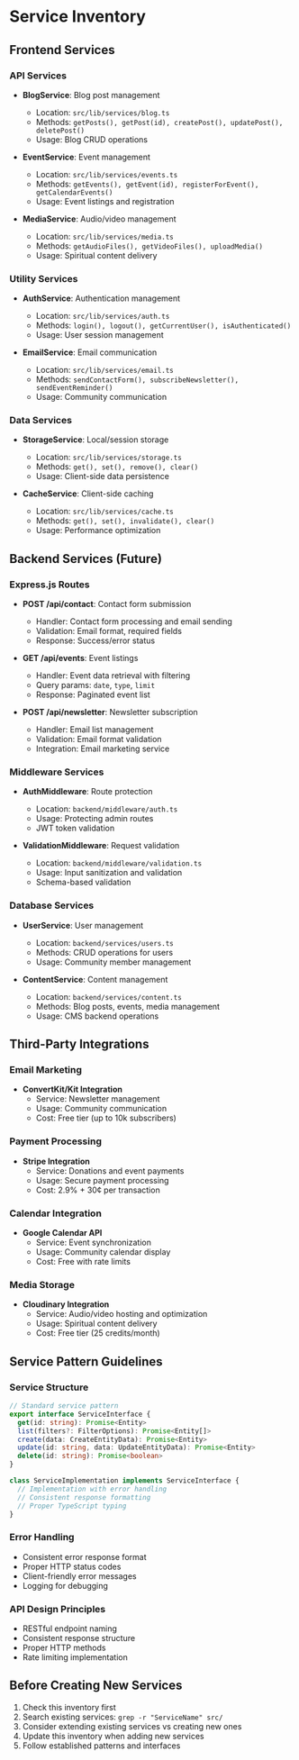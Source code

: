 # Service Inventory

## Frontend Services

### API Services
- **BlogService**: Blog post management
  - Location: `src/lib/services/blog.ts`
  - Methods: `getPosts(), getPost(id), createPost(), updatePost(), deletePost()`
  - Usage: Blog CRUD operations

- **EventService**: Event management
  - Location: `src/lib/services/events.ts`
  - Methods: `getEvents(), getEvent(id), registerForEvent(), getCalendarEvents()`
  - Usage: Event listings and registration

- **MediaService**: Audio/video management
  - Location: `src/lib/services/media.ts`
  - Methods: `getAudioFiles(), getVideoFiles(), uploadMedia()`
  - Usage: Spiritual content delivery

### Utility Services
- **AuthService**: Authentication management
  - Location: `src/lib/services/auth.ts`
  - Methods: `login(), logout(), getCurrentUser(), isAuthenticated()`
  - Usage: User session management

- **EmailService**: Email communication
  - Location: `src/lib/services/email.ts`
  - Methods: `sendContactForm(), subscribeNewsletter(), sendEventReminder()`
  - Usage: Community communication

### Data Services
- **StorageService**: Local/session storage
  - Location: `src/lib/services/storage.ts`
  - Methods: `get(), set(), remove(), clear()`
  - Usage: Client-side data persistence

- **CacheService**: Client-side caching
  - Location: `src/lib/services/cache.ts`
  - Methods: `get(), set(), invalidate(), clear()`
  - Usage: Performance optimization

## Backend Services (Future)

### Express.js Routes
- **POST /api/contact**: Contact form submission
  - Handler: Contact form processing and email sending
  - Validation: Email format, required fields
  - Response: Success/error status

- **GET /api/events**: Event listings
  - Handler: Event data retrieval with filtering
  - Query params: `date`, `type`, `limit`
  - Response: Paginated event list

- **POST /api/newsletter**: Newsletter subscription
  - Handler: Email list management
  - Validation: Email format validation
  - Integration: Email marketing service

### Middleware Services
- **AuthMiddleware**: Route protection
  - Location: `backend/middleware/auth.ts`
  - Usage: Protecting admin routes
  - JWT token validation

- **ValidationMiddleware**: Request validation
  - Location: `backend/middleware/validation.ts`
  - Usage: Input sanitization and validation
  - Schema-based validation

### Database Services
- **UserService**: User management
  - Location: `backend/services/users.ts`
  - Methods: CRUD operations for users
  - Usage: Community member management

- **ContentService**: Content management
  - Location: `backend/services/content.ts`
  - Methods: Blog posts, events, media management
  - Usage: CMS backend operations

## Third-Party Integrations

### Email Marketing
- **ConvertKit/Kit Integration**
  - Service: Newsletter management
  - Usage: Community communication
  - Cost: Free tier (up to 10k subscribers)

### Payment Processing
- **Stripe Integration**
  - Service: Donations and event payments
  - Usage: Secure payment processing
  - Cost: 2.9% + 30¢ per transaction

### Calendar Integration
- **Google Calendar API**
  - Service: Event synchronization
  - Usage: Community calendar display
  - Cost: Free with rate limits

### Media Storage
- **Cloudinary Integration**
  - Service: Audio/video hosting and optimization
  - Usage: Spiritual content delivery
  - Cost: Free tier (25 credits/month)

## Service Pattern Guidelines

### Service Structure
```typescript
// Standard service pattern
export interface ServiceInterface {
  get(id: string): Promise<Entity>
  list(filters?: FilterOptions): Promise<Entity[]>
  create(data: CreateEntityData): Promise<Entity>
  update(id: string, data: UpdateEntityData): Promise<Entity>
  delete(id: string): Promise<boolean>
}

class ServiceImplementation implements ServiceInterface {
  // Implementation with error handling
  // Consistent response formatting
  // Proper TypeScript typing
}
```

### Error Handling
- Consistent error response format
- Proper HTTP status codes
- Client-friendly error messages
- Logging for debugging

### API Design Principles
- RESTful endpoint naming
- Consistent response structure
- Proper HTTP methods
- Rate limiting implementation

## Before Creating New Services
1. Check this inventory first
2. Search existing services: `grep -r "ServiceName" src/`
3. Consider extending existing services vs creating new ones
4. Update this inventory when adding new services
5. Follow established patterns and interfaces